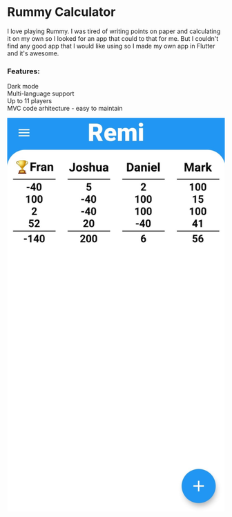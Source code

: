 # Rummy Calculator

I love playing Rummy. I was tired of writing points on paper and calculating it on my own so I looked for an app that could to that for me. But I couldn't find any good app that I would like using so I made my own app in Flutter and it's awesome.

### Features:

Dark mode  
Multi-language support  
Up to 11 players  
MVC code arhitecture - easy to maintain  

![Screenshot](https://raw.githubusercontent.com/FranMaric/Rummy-Calculator/main/screenshots/new/Screenshot_20200521_183122_fm.developer.rummy.calculator.jpg "Screenshot")
